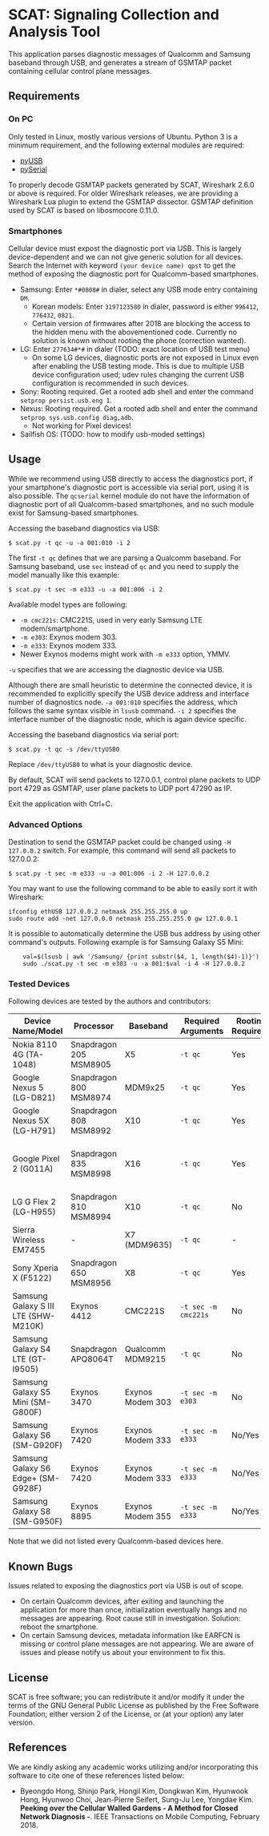 # SCAT: Signaling Collection and Analysis Tool

This application parses diagnostic messages of Qualcomm and Samsung baseband
through USB, and generates a stream of GSMTAP packet containing cellular control
plane messages.

## Requirements

### On PC

Only tested in Linux, mostly various versions of Ubuntu. Python 3 is a minimum
requirement, and the following external modules are required:

* [pyUSB](https://pypi.org/project/pyusb/)
* [pySerial](https://pypi.org/project/pyserial/)

To properly decode GSMTAP packets generated by SCAT, Wireshark 2.6.0 or above is
required. For older Wireshark releases, we are providing a Wireshark Lua plugin
to extend the GSMTAP dissector. GSMTAP definition used by SCAT is based on
libosmocore 0.11.0.

### Smartphones

Cellular device must expost the diagnostic port via USB. This is largely
device-dependent and we can not give generic solution for all devices. Search
the Internet with keyword `(your device name) qpst` to get the method of
exposing the diagnostic port for Qualcomm-based smartphones.

* Samsung: Enter `*#0808#` in dialer, select any USB mode entry containing `DM`.
  * Korean models: Enter `3197123580` in dialer, password is either `996412`,
    `776432`, `0821`.
  * Certain version of firmwares after 2018 are blocking the access to the
    hidden menu with the abovementioned code. Currently no solution is known
    without rooting the phone (correction wanted).
* LG: Enter `277634#*#` in dialer (TODO: exact location of USB test menu)
  * On some LG devices, diagnostic ports are not exposed in Linux even after
    enabling the USB testing mode. This is due to multiple USB device
    configuration used; udev rules changing the current USB configuration is
    recommended in such devices.
* Sony: Rooting required. Get a rooted adb shell and enter the command `setprop
  persist.usb.eng 1`.
* Nexus: Rooting required. Get a rooted adb shell and enter the command
  `setprop sys.usb.config diag,adb`.
  * Not working for Pixel devices!
* Sailfish OS: (TODO: how to modify usb-moded settings)

## Usage

While we recommend using USB directly to access the diagnostics port, if your
smartphone's diagnostic port is accessible via serial port, using it is also
possible. The `qcserial` kernel module do not have the information of diagnostic
port of all Qualcomm-based smartphones, and no such module exist for
Samsung-based smartphones.

Accessing the baseband diagnostics via USB:

`$ scat.py -t qc -u -a 001:010 -i 2`

The first `-t qc` defines that we are parsing a Qualcomm baseband. For Samsung
baseband, use `sec` instead of `qc` and you need to supply the model manually
like this example:

`$ scat.py -t sec -m e333 -u -a 001:006 -i 2`

Available model types are following:

* `-m cmc221s`: CMC221S, used in very early Samsung LTE modem/smartphone.
* `-m e303`: Exynos modem 303.
* `-m e333`: Exynos modem 333.
* Newer Exynos modems might work with `-m e333` option, YMMV.

`-u` specifies that we are accessing the diagnostic device via USB. 

Although there are small heuristic to determine the connected device, it is
recommended to explicitly specify the USB device address and interface number of
diagnostics node. `-a 001:010` specifies the address, which follows the same
syntax visible in `lsusb` command. `-i 2` specifies the interface number of the
diagnostic node, which is again device specific.

Accessing the baseband diagnostics via serial port:

`$ scat.py -t qc -s /dev/ttyUSB0`

Replace `/dev/ttyUSB0` to what is your diagnostic device.

By default, SCAT will send packets to 127.0.0.1, control plane packets to UDP
port 4729 as GSMTAP, user plane packets to UDP port 47290 as IP.

Exit the application with Ctrl+C.

### Advanced Options

Destination to send the GSMTAP packet could be changed using `-H 127.0.0.2`
switch. For example, this command will send all packets to 127.0.0.2:

`$ scat.py -t sec -m e333 -u -a 001:006 -i 2 -H 127.0.0.2`

You may want to use the following command to be able to easily sort it with
Wireshark:

```
ifconfig ethUSB 127.0.0.2 netmask 255.255.255.0 up
sudo route add -net 127.0.0.0 netmask 255.255.255.0 gw 127.0.0.1
```

It is possible to automatically determine the USB bus address by using other
command's outputs.  Following example is for Samsung Galaxy S5 Mini: 

```
    val=$(lsusb | awk '/Samsung/ {print substr($4, 1, length($4)-1)}')
    sudo ./scat.py -t sec -m e303 -u -a 001:$val -i 4 -H 127.0.0.2
```

### Tested Devices

Following devices are tested by the authors and contributors:

| Device Name/Model | Processor | Baseband | Required Arguments | Rooting Required? | Note |
| --- | --- | --- | --- | --- | --- |
| Nokia 8110 4G (TA-1048) | Snapdragon 205 MSM8905 | X5 | `-t qc` | Yes | |
| Google Nexus 5 (LG-D821) | Snapdragon 800 MSM8974 | MDM9x25 | `-t qc` | Yes | |
| Google Nexus 5X (LG-H791) | Snapdragon 808 MSM8992 | X10 | `-t qc` | Yes | |
| Google Pixel 2 (G011A) | Snapdragon 835 MSM8998 | X16 | `-t qc` | Yes | Modification of system partition is also required|
| LG G Flex 2 (LG-H955) | Snapdragon 810 MSM8994 | X10 | `-t qc` | No | |
| Sierra Wireless EM7455 | - | X7 (MDM9635) | `-t qc` | - | |
| Sony Xperia X (F5122) | Snapdragon 650 MSM8956 | X8 | `-t qc` | Yes | |
| Samsung Galaxy S III LTE (SHW-M210K) | Exynos 4412 | CMC221S | `-t sec -m cmc221s` | No | |
| Samsung Galaxy S4 LTE (GT-I9505) | Snapdragon APQ8064T | Qualcomm MDM9215 | `-t qc` | No
| Samsung Galaxy S5 Mini (SM-G800F) | Exynos 3470 | Exynos Modem 303 | `-t sec -m e303` | No | |
| Samsung Galaxy S6 (SM-G920F) | Exynos 7420 | Exynos Modem 333 | `-t sec -m e333` | No/Yes | |
| Samsung Galaxy S6 Edge+ (SM-G928F) | Exynos 7420 | Exynos Modem 333 | `-t sec -m e333` | No/Yes | |
| Samsung Galaxy S8 (SM-G950F) | Exynos 8895 | Exynos Modem 355 | `-t sec -m e333` | No/Yes | |

Note that we did not listed every Qualcomm-based devices here.

## Known Bugs

Issues related to exposing the diagnostics port via USB is out of scope.

* On certain Qualcomm devices, after exiting and launching the application for
  more than once, initialization eventually hangs and no messages are appearing.
  Root cause still in investigation. Solution: reboot the smartphone.
* On certain Samsung devices, metadata information like EARFCN is missing or
  control plane messages are not appearing. We are aware of issues and please
  notify us about your environment to fix this.

## License

SCAT is free software; you can redistribute it and/or modify it under the terms
of the GNU General Public License as published by the Free Software Foundation;
either version 2 of the License, or (at your option) any later version.

## References
We are kindly asking any academic works utilizing and/or incorporating this
software to cite one of these references listed below:

* Byeongdo Hong, Shinjo Park, Hongil Kim, Dongkwan Kim, Hyunwook Hong, Hyunwoo
  Choi, Jean-Pierre Seifert, Sung-Ju Lee, Yongdae Kim. **Peeking over the
  Cellular Walled Gardens - A Method for Closed Network Diagnosis -**. IEEE
  Transactions on Mobile Computing, February 2018.

